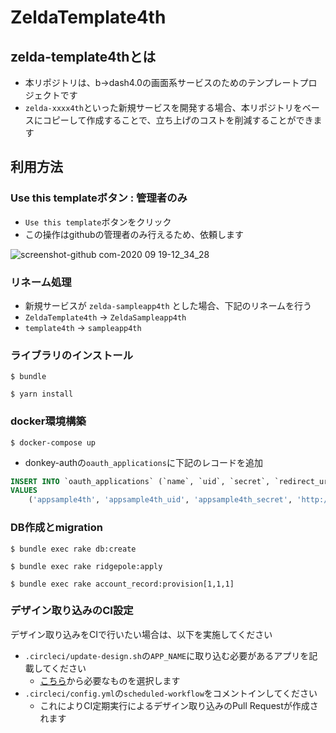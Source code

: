 # ZeldaTemplate4th

## zelda-template4thとは
- 本リポジトリは、b→dash4.0の画面系サービスのためのテンプレートプロジェクトです
- `zelda-xxxx4th`といった新規サービスを開発する場合、本リポジトリをベースにコピーして作成することで、立ち上げのコストを削減することができます

## 利用方法

### Use this templateボタン : 管理者のみ
- `Use this template`ボタンをクリック
- この操作はgithubの管理者のみ行えるため、依頼します

![screenshot-github com-2020 09 19-12_34_28](https://user-images.githubusercontent.com/61486046/93658218-9b7c8200-fa74-11ea-9add-a1ec6f63a330.png)

### リネーム処理
- 新規サービスが `zelda-sampleapp4th` とした場合、下記のリネームを行う
- `ZeldaTemplate4th` → `ZeldaSampleapp4th`
- `template4th` → `sampleapp4th`

### ライブラリのインストール

```
$ bundle
```

```
$ yarn install
```

### docker環境構築

```
$ docker-compose up
```

- donkey-authの`oauth_applications`に下記のレコードを追加

```sql
INSERT INTO `oauth_applications` (`name`, `uid`, `secret`, `redirect_uri`, `scopes`, `created_at`, `updated_at`, `internal`, `after_sign_out_uri`)
VALUES
	('appsample4th', 'appsample4th_uid', 'appsample4th_secret', 'http://localhost/appsample4th/auth/callback', 'pla_pri pla_pub rep_pri rep_pub sfa_pri sfa_pub cam_pri cam_pub cms_pri cms_pub userinfo', '2020-09-19 00:00:00', '2020-09-19 00:00:00', 1, NULL);
```

### DB作成とmigration

```
$ bundle exec rake db:create
```

```
$ bundle exec rake ridgepole:apply
```

```
$ bundle exec rake account_record:provision[1,1,1]
```

### デザイン取り込みのCI設定

デザイン取り込みをCIで行いたい場合は、以下を実施してください

- `.circleci/update-design.sh`の`APP_NAME`に取り込む必要があるアプリを記載してください
  - [こちら](https://github.com/f-scratch/zelda-design4.0/tree/develop/app/javascript/src/assets/stylesheets/pages)から必要なものを選択します
- `.circleci/config.yml`の`scheduled-workflow`をコメントインしてください
  - これによりCI定期実行によるデザイン取り込みのPull Requestが作成されます
